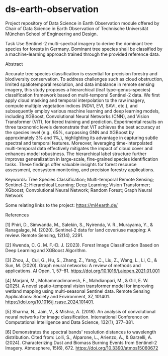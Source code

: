 # ds-earth-observation
Project repository of Data Science in Earth Observation module offered by Chair of Data Science in Earth Observation of Technische Universität München School of Engineering and Design.

Task
Use Sentinel-2 multi-spectral imagery to derive the dominant tree species for forests in Germany. Dominant tree species shall be classified by a machine-learning approach trained through the provided reference data.

Abstract

Accurate tree species classification is essential for precision forestry and biodiversity conservation. To
address challenges such as cloud obstruction, limited spatiotemporal resolution, and data imbalance in
remote sensing imagery, this study proposes a hierarchical (leaf type–genus–species) classification
framework based on multi-temporal Sentinel-2 data. We first apply cloud masking and temporal
interpolation to the raw imagery, compute multiple vegetation indices (NDVI, EVI, SAVI, etc.), and
subsequently employ various machine learning and deep learning models, including XGBoost,
Convolutional Neural Networks (CNN), and Vision Transformer (ViT), for tiered training and prediction.
Experimental results on three taxonomic levels demonstrate that ViT achieves the best accuracy at the
species level (e.g., 65%, surpassing GNN and XGBoost by approximately 3% and 1%,), highlighting its
advantage in capturing subtle spectral and temporal features. Moreover, leveraging time-interpolated
multi-temporal data effectively mitigates the impact of cloud cover and enhances model robustness. The
hierarchical label structure further improves generalization in large-scale, fine-grained species
identification tasks. These findings offer valuable insights for forest resource assessment, ecosystem
monitoring, and precision forestry applications.

Keywords: Tree Species Classification; Multi-temporal Remote Sensing; Sentinel-2; Hierarchical
Learning; Deep Learning; Vision Transformer; XGboost; Convolutional Neural Network; Random
Forest; Graph Neural Network

Some relating links to the project: https://ml4earth.de/

References 

[1] Phiri, D., Simwanda, M., Salekin, S., Nyirenda, V. R., Murayama, Y., & Ranagalage, M. (2020). Sentinel-2 data for land cover/use 
mapping: A review. Remote Sensing, 12(14), 2291. 

[2]  Kwenda, C. G. M. F.-D. J. (2023). Forest Image Classification Based on Deep Learning and XGBoost Algorithm. 

[3]  Zhou, J., Cui, G., Hu, S., Zhang, Z., Yang, C., Liu, Z., Wang, L., Li, C., & Sun, M. (2020). Graph neural networks: A review of methods 
and applications. AI Open, 1, 57–81. https://doi.org/10.1016/j.aiopen.2021.01.001 

[4]  Marjani, M., Mohammadimanesh, F., Mahdianpari, M., & Gill, E. W. (2025). A novel spatio-temporal vision transformer model for 
improving wetland mapping using multi-seasonal Sentinel data. Remote Sensing Applications: Society and Environment, 37, 101401. 
https://doi.org/10.1016/j.rsase.2024.101401.

[5] Sharma, N., Jain, V., & Mishra, A. (2018). An analysis of convolutional neural networks for image classification. International 
Conference on Computational Intelligence and Data Science, 132(1), 377–381. 

[6] Demonstrates the spectral bands' resolution distances to wavelength distribution. Cited from: Lolli, S., Alparone, L., Arienzo, A., & 
Garzelli, A. (2024). Characterizing Dust and Biomass Burning Events from Sentinel-2 Imagery. Atmosphere, 15(6), 672. 
https://doi.org/10.3390/atmos15060672
